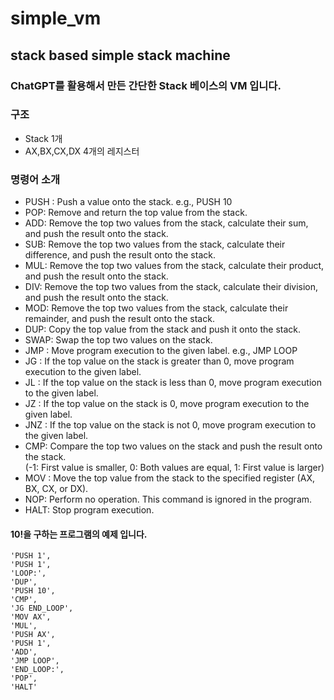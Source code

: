# simple_vm

## stack based simple stack machine

### ChatGPT를 활용해서 만든 간단한 Stack 베이스의 VM 입니다.    

### 구조  
* Stack 1개
* AX,BX,CX,DX 4개의 레지스터

### 명령어 소개  
* PUSH <value>: Push a value onto the stack. e.g., PUSH 10
* POP: Remove and return the top value from the stack.
* ADD: Remove the top two values from the stack, calculate their sum, and push the result onto the stack.
* SUB: Remove the top two values from the stack, calculate their difference, and push the result onto the stack.
* MUL: Remove the top two values from the stack, calculate their product, and push the result onto the stack.
* DIV: Remove the top two values from the stack, calculate their division, and push the result onto the stack.
* MOD: Remove the top two values from the stack, calculate their remainder, and push the result onto the stack.
* DUP: Copy the top value from the stack and push it onto the stack.
* SWAP: Swap the top two values on the stack.
* JMP <label>: Move program execution to the given label. e.g., JMP LOOP
* JG <label>: If the top value on the stack is greater than 0, move program execution to the given label.
* JL <label>: If the top value on the stack is less than 0, move program execution to the given label.
* JZ <label>: If the top value on the stack is 0, move program execution to the given label.
* JNZ <label>: If the top value on the stack is not 0, move program execution to the given label.
* CMP: Compare the top two values on the stack and push the result onto the stack.  
  (-1: First value is smaller, 0: Both values are equal, 1: First value is larger)
* MOV <register>: Move the top value from the stack to the specified register (AX, BX, CX, or DX).
* NOP: Perform no operation. This command is ignored in the program.
* HALT: Stop program execution.  


#### 10!을 구하는 프로그램의 예제 입니다.  
~~~
'PUSH 1',
'PUSH 1',
'LOOP:',
'DUP',
'PUSH 10',
'CMP',
'JG END_LOOP',
'MOV AX',
'MUL',
'PUSH AX',
'PUSH 1',
'ADD',
'JMP LOOP',
'END_LOOP:',
'POP',
'HALT'
~~~